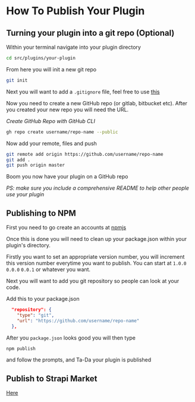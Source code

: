 # How To Publish Your Plugin

## Turning your plugin into a git repo (Optional)

Within your terminal navigate into your plugin directory

```bash
cd src/plugins/your-plugin
```

From here you will init a new git repo

```bash
git init
```

Next you will want to add a `.gitignore` file, feel free to use [this](https://github.com/excl-networks/strapi-plugin-ezforms/blob/master/.gitignore)

Now you need to create a new GitHub repo (or gitlab, bitbucket etc). After you created your new repo you will need the URL.

_Create GitHub Repo with GitHub CLI_
```bash
gh repo create username/repo-name --public
```

Now add your remote, files and push

```bash
git remote add origin https://github.com/username/repo-name
git add .
git push origin master
```

Boom you now have your plugin on a GitHub repo

_PS: make sure you include a comprehensive README to help other people use your plugin_
## Publishing to NPM

First you need to go create an accounts at [npmjs](https://www.npmjs.com/)

Once this is done you will need to clean up your package.json within your plugin's directory.

Firstly you want to set an appropriate version number, you will increment this version number everytime you want to publish. You can start at `1.0.0` `0.0.0` `0.0.1` or whatever you want.

Next you will want to add you git repository so people can look at your code.

Add this to your package.json

```json
  "repository": {
    "type": "git",
    "url": "https://github.com/username/repo-name"
  },
```

After you `package.json` looks good you will then type 

```bash
npm publish
```

and follow the prompts, and Ta-Da your plugin is published

## Publish to Strapi Market

[Here](https://market.strapi.io/submit-plugin)
